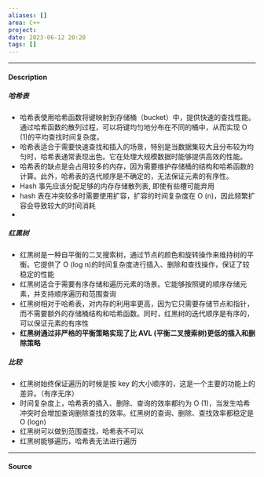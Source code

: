 ```yaml
---
aliases: []
area: C++
project: 
date: 2023-06-12 20:20
tags: []
---
```

---
#### Description
##### 哈希表
- 哈希表使用哈希函数将键映射到存储桶（bucket）中，提供快速的查找性能。通过哈希函数的散列过程，可以将键均匀地分布在不同的桶中，从而实现 O (1)的平均查找时间复杂度。
- 哈希表适合于需要快速查找和插入的场景，特别是当数据集较大且分布较为均匀时，哈希表通常表现出色。它在处理大规模数据时能够提供高效的性能。
- 哈希表的缺点是会占用较多的内存，因为需要维护存储桶的结构和哈希函数的计算。此外，哈希表的迭代顺序是不确定的，无法保证元素的有序性。
- Hash 事先应该分配足够的内存存储散列表, 即使有些槽可能弃用
- hash 表在冲突较多时需要使用扩容，扩容的时间复杂度在 O (n)，因此频繁扩容会导致较大的时间消耗
- 

##### 红黑树
- 红黑树是一种自平衡的二叉搜索树，通过节点的颜色和旋转操作来维持树的平衡。它提供了 O (log n)的时间复杂度进行插入、删除和查找操作，保证了较稳定的性能
- 红黑树适合于需要有序存储和遍历元素的场景。它能够按照键的顺序存储元素，并支持顺序遍历和范围查询
- 红黑树相对于哈希表，对内存的利用率更高，因为它只需要存储节点和指针，而不需要额外的存储桶结构和哈希函数。同时，红黑树的迭代顺序是有序的，可以保证元素的有序性
- **红黑树通过非严格的平衡策略实现了比 AVL (平衡二叉搜索树)更低的插入和删除策略**

##### 比较
- 红黑树始终保证遍历的时候是按 key 的大小顺序的，这是一个主要的功能上的差异。（有序无序）
- 时间复杂度上，哈希表的插入、删除、查询的效率都约为 O (1)，当发生哈希冲突时会增加查询删除查找的效率。红黑树的查询、删除、查找效率都稳定是 O (logn)
- 红黑树可以做到范围查找，哈希表不可以
- 红黑树能够遍历，哈希表无法进行遍历

---
#### Source
